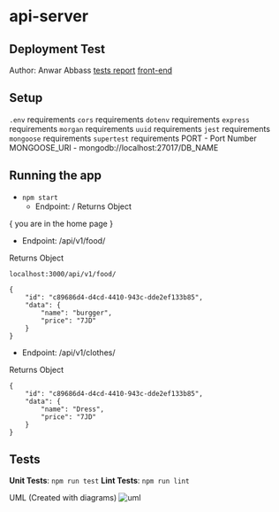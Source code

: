 # api-server

## Deployment Test
Author: Anwar Abbass
[tests report]()
[front-end]()

## Setup
`.env` requirements
`cors`  requirements
`dotenv`  requirements
`express`  requirements
`morgan`  requirements
`uuid`  requirements
`jest`  requirements
`mongoose`  requirements
`supertest`  requirements
PORT - Port Number
MONGOOSE_URI - mongodb://localhost:27017/DB_NAME

## Running the app
- `npm start`
   - Endpoint: /
Returns Object

{
  you are in the home page
}

  - Endpoint: /api/v1/food/

Returns Object
```
localhost:3000/api/v1/food/

{
    "id": "c89686d4-d4cd-4410-943c-dde2ef133b85",
    "data": {
        "name": "burgger",
        "price": "7JD"
    }
}
```
  - Endpoint: /api/v1/clothes/

Returns Object
```
{
    "id": "c89686d4-d4cd-4410-943c-dde2ef133b85",
    "data": {
        "name": "Dress",
        "price": "7JD"
    }
}
```


## Tests
**Unit Tests**: `npm run test`
**Lint Tests**: `npm run lint`

UML
(Created with diagrams)
![uml]()


